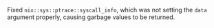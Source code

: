Fixed `nix::sys::ptrace::syscall_info`, which was not setting the `data` argument properly, causing garbage values to be returned.
